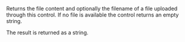﻿Returns the file content and optionally the filename of a file uploaded through this control. If no file is available the control returns an empty string.

The result is returned as a string.